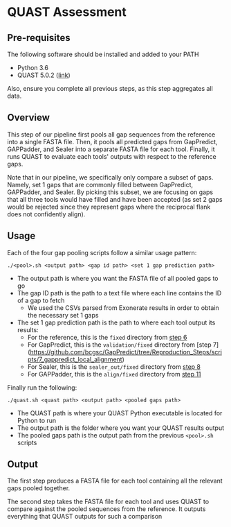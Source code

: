 # QUAST Assessment

## Pre-requisites
The following software should be installed and added to your PATH
* Python 3.6
* QUAST 5.0.2 ([link](http://bioinf.spbau.ru/quast))

Also, ensure you complete all previous steps, as this step aggregates all data.

## Overview
This step of our pipeline first pools all gap sequences from the reference into a single FASTA file. Then, it pools all predicted gaps from GapPredict, GAPPadder, and Sealer into a separate FASTA file for each tool. Finally, it runs QUAST to evaluate each tools' outputs with respect to the reference gaps. 

Note that in our pipeline, we specifically only compare a subset of gaps. Namely, set 1 gaps that are commonly filled between GapPredict, GAPPadder, and Sealer. By picking this subset, we are focusing on gaps that all three tools would have filled and have been accepted (as set 2 gaps would be rejected since they represent gaps where the reciprocal flank does not confidently align).

## Usage
Each of the four gap pooling scripts follow a similar usage pattern:

`./<pool>.sh <output path> <gap id path> <set 1 gap prediction path>`
* The output path is where you want the FASTA file of all pooled gaps to go
* The gap ID path is the path to a text file where each line contains the ID of a gap to fetch
  * We used the CSVs parsed from Exonerate results in order to obtain the necessary set 1 gaps
* The set 1 gap prediction path is the path to where each tool output its results:
  * For the reference, this is the `fixed` directory from [step 6](https://github.com/bcgsc/GapPredict/tree/Reproduction_Steps/scripts/6_gap_extraction_from_reference)
  * For GapPredict, this is the `validation/fixed` directory from [step 7] (https://github.com/bcgsc/GapPredict/tree/Reproduction_Steps/scripts/7_gappredict_local_alignment)
  * For Sealer, this is the `sealer_out/fixed` directory from [step 8](https://github.com/bcgsc/GapPredict/tree/v1.0doc/scripts/8_sealer_gap_filling_in_isolation)
  * For GAPPadder, this is the `align/fixed` directory from [step 11](https://github.com/bcgsc/GapPredict/tree/Reproduction_Steps/scripts/11_gappadder_local_alignment)

Finally run the following:

`./quast.sh <quast path> <output path> <pooled gaps path>`
* The QUAST path is where your QUAST Python executable is located for Python to run
* The output path is the folder where you want your QUAST results output
* The pooled gaps path is the output path from the previous `<pool>.sh` scripts

## Output
The first step produces a FASTA file for each tool containing all the relevant gaps pooled together.

The second step takes the FASTA file for each tool and uses QUAST to compare against the pooled sequences from the reference. It outputs everything that QUAST outputs for such a comparison
